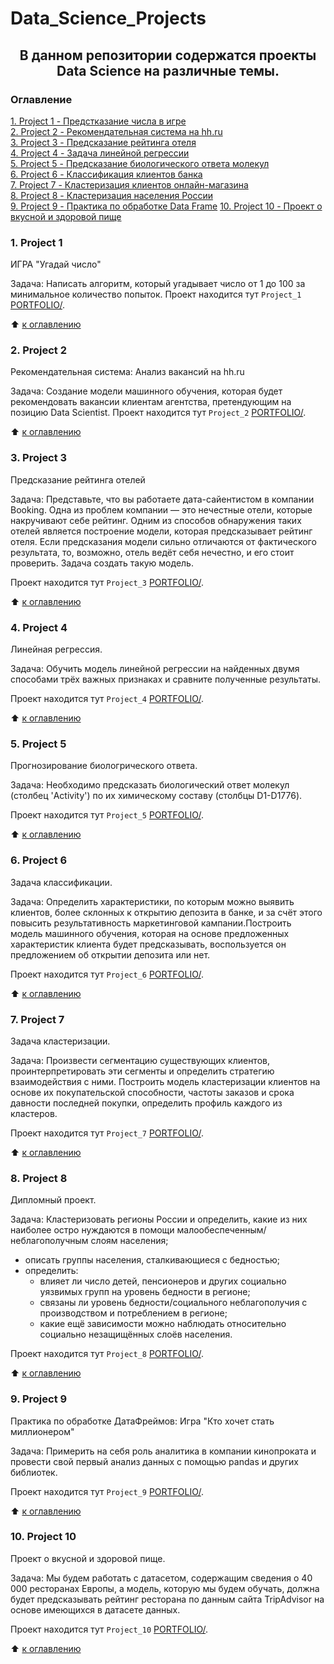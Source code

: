 # Data_Science_Projects

## <CENTER>В данном репозитории содержатся проекты Data Science на различные темы.

### Оглавление
[1. Project 1 - Предстказание числа в игре](./README.md#1-Project-1)    
[2. Project 2 - Рекомендательная система на hh.ru](./README.md#2-Project-2)    
[3. Project 3 - Предсказание рейтинга отеля](./README.md#3-Project-3)   
[4. Project 4 - Задача линейной регрессии](./README.md#4-Project-4)    
[5. Project 5 - Предсказание биологического ответа молекул](./README.md#5-Project-5)   
[6. Project 6 - Классификация клиентов банка](./README.md#6-Project-6)   
[7. Project 7 - Кластеризация клиентов онлайн-магазина](./README.md#7-Project-7)   
[8. Project 8 - Кластеризация населения России](./README.md#8-Project-8)    
[9. Project 9 - Практика по обработке Data Frame](./README.md#9-Project-9)
[10. Project 10 - Проект о вкусной и здоровой пище](./README.md#10-Project-10)
    

### 1. Project 1

ИГРА "Угадай число"
    
Задача:
Написать алгоритм, который угадывает число от 1 до 100 за минимальное количество попыток.
Проект находится тут `Project_1` [PORTFOLIO/](./Project_1).

:arrow_up: [к оглавлению](./README.md#Оглавление)



### 2. Project 2

Рекомендательная система: Анализ вакансий на hh.ru

Задача:
Создание модели машинного обучения, которая будет рекомендовать вакансии клиентам агентства, претендующим на позицию Data Scientist.
Проект находится тут `Project_2` [PORTFOLIO/](./Project_2).
  
:arrow_up: [к оглавлению](./README.md#Оглавление)


### 3. Project 3

Предсказание рейтинга отелей

Задача:
Представьте, что вы работаете дата-сайентистом в компании Booking. Одна из проблем компании — это нечестные отели, которые накручивают себе рейтинг. Одним из способов обнаружения таких отелей является построение модели, которая предсказывает рейтинг отеля. Если предсказания модели сильно отличаются от фактического результата, то, возможно, отель ведёт себя нечестно, и его стоит проверить.
Задача создать такую модель.
    
Проект находится тут `Project_3` [PORTFOLIO/](./Project_3).


:arrow_up: [к оглавлению](./README.md#Оглавление)


### 4. Project 4

Линейная регрессия.

Задача:
Обучить модель линейной регрессии на найденных двумя способами трёх важных признаках и сравните полученные результаты.

Проект находится тут `Project_4` [PORTFOLIO/](./Project_4).

:arrow_up: [к оглавлению](./README.md#Оглавление)

### 5. Project 5

Прогнозирование биологрического ответа.

Задача:
Необходимо предсказать биологический ответ молекул (столбец 'Activity') по их химическому составу (столбцы D1-D1776).

Проект находится тут `Project_5` [PORTFOLIO/](./Project_5).

:arrow_up: [к оглавлению](./README.md#Оглавление)

### 6. Project 6

Задача классификации.

Задача:
Определить характеристики, по которым можно выявить клиентов, более склонных к открытию депозита в банке, и за счёт этого повысить результативность маркетинговой кампании.Построить модель машинного обучения, которая на основе предложенных характеристик клиента будет предсказывать, воспользуется он предложением об открытии депозита или нет.
    
Проект находится тут `Project_6` [PORTFOLIO/](./Project_6).


:arrow_up: [к оглавлению](./README.md#Оглавление)


### 7. Project 7

Задача кластеризации.

Задача:
Произвести сегментацию существующих клиентов, проинтерпретировать эти сегменты и определить стратегию взаимодействия с ними. Построить модель кластеризации клиентов на основе их покупательской способности, частоты заказов и срока давности последней покупки, определить профиль каждого из кластеров.

Проект находится тут `Project_7` [PORTFOLIO/](./Project_7).
    
:arrow_up: [к оглавлению](./README.md#Оглавление)


### 8. Project 8

Дипломный проект.

Задача:
Кластеризовать регионы России и определить, какие из них наиболее остро нуждаются в помощи малообеспеченным/неблагополучным слоям населения;
- описать группы населения, сталкивающиеся с бедностью;
- определить:
  - влияет ли число детей, пенсионеров и других социально уязвимых групп на уровень бедности в регионе;
  - связаны ли уровень бедности/социального неблагополучия с производством и потреблением в регионе;
  - какие ещё зависимости можно наблюдать относительно социально незащищённых слоёв населения.

Проект находится тут `Project_8` [PORTFOLIO/](./Project_8).

:arrow_up: [к оглавлению](./README.md#Оглавление)

### 9. Project 9

Практика по обработке ДатаФреймов: Игра "Кто хочет стать миллионером"

Задача:
Примерить на себя роль аналитика в компании кинопроката и 
провести свой первый анализ данных с помощью pandas и других библиотек.

Проект находится тут `Project_9` [PORTFOLIO/](./Project_9).

:arrow_up: [к оглавлению](./README.md#Оглавление)

    
### 10. Project 10

Проект о вкусной и здоровой пище.

Задача:
Мы будем работать с датасетом, содержащим сведения о 40 000 ресторанах Европы, а модель, которую мы будем обучать, должна будет предсказывать рейтинг ресторана по данным сайта TripAdvisor на основе имеющихся в датасете данных.

Проект находится тут `Project_10` [PORTFOLIO/](./Project_10).

:arrow_up: [к оглавлению](./README.md#Оглавление)
